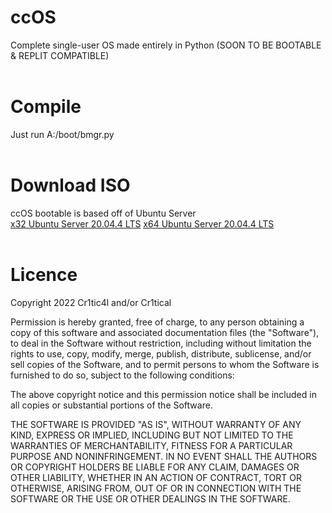 # ccOS
Complete single-user OS made entirely in Python (SOON TO BE BOOTABLE & REPLIT COMPATIBLE)
<br />
<br />
# Compile
Just run A:/boot/bmgr.py
<br />
<br />
# Download ISO
ccOS bootable is based off of Ubuntu Server<br />
[x32 Ubuntu Server 20.04.4 LTS](https://www.google.com)
[x64 Ubuntu Server 20.04.4 LTS](https://www.google.com)
<br />
<br />
# Licence
Copyright 2022 Cr1tic4l and/or Cr1tical

Permission is hereby granted, free of charge, to any person obtaining a copy of this software and associated documentation files (the "Software"), to deal in the Software without restriction, including without limitation the rights to use, copy, modify, merge, publish, distribute, sublicense, and/or sell copies of the Software, and to permit persons to whom the Software is furnished to do so, subject to the following conditions:

The above copyright notice and this permission notice shall be included in all copies or substantial portions of the Software.

THE SOFTWARE IS PROVIDED "AS IS", WITHOUT WARRANTY OF ANY KIND, EXPRESS OR IMPLIED, INCLUDING BUT NOT LIMITED TO THE WARRANTIES OF MERCHANTABILITY, FITNESS FOR A PARTICULAR PURPOSE AND NONINFRINGEMENT. IN NO EVENT SHALL THE AUTHORS OR COPYRIGHT HOLDERS BE LIABLE FOR ANY CLAIM, DAMAGES OR OTHER LIABILITY, WHETHER IN AN ACTION OF CONTRACT, TORT OR OTHERWISE, ARISING FROM, OUT OF OR IN CONNECTION WITH THE SOFTWARE OR THE USE OR OTHER DEALINGS IN THE SOFTWARE.


